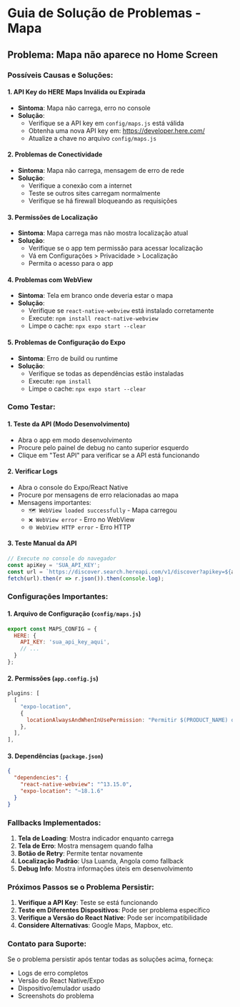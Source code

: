 # Guia de Solução de Problemas - Mapa

## Problema: Mapa não aparece no Home Screen

### Possíveis Causas e Soluções:

#### 1. **API Key do HERE Maps Inválida ou Expirada**
- **Sintoma**: Mapa não carrega, erro no console
- **Solução**: 
  - Verifique se a API key em `config/maps.js` está válida
  - Obtenha uma nova API key em: https://developer.here.com/
  - Atualize a chave no arquivo `config/maps.js`

#### 2. **Problemas de Conectividade**
- **Sintoma**: Mapa não carrega, mensagem de erro de rede
- **Solução**:
  - Verifique a conexão com a internet
  - Teste se outros sites carregam normalmente
  - Verifique se há firewall bloqueando as requisições

#### 3. **Permissões de Localização**
- **Sintoma**: Mapa carrega mas não mostra localização atual
- **Solução**:
  - Verifique se o app tem permissão para acessar localização
  - Vá em Configurações > Privacidade > Localização
  - Permita o acesso para o app

#### 4. **Problemas com WebView**
- **Sintoma**: Tela em branco onde deveria estar o mapa
- **Solução**:
  - Verifique se `react-native-webview` está instalado corretamente
  - Execute: `npm install react-native-webview`
  - Limpe o cache: `npx expo start --clear`

#### 5. **Problemas de Configuração do Expo**
- **Sintoma**: Erro de build ou runtime
- **Solução**:
  - Verifique se todas as dependências estão instaladas
  - Execute: `npm install`
  - Limpe o cache: `npx expo start --clear`

### Como Testar:

#### 1. **Teste da API (Modo Desenvolvimento)**
- Abra o app em modo desenvolvimento
- Procure pelo painel de debug no canto superior esquerdo
- Clique em "Test API" para verificar se a API está funcionando

#### 2. **Verificar Logs**
- Abra o console do Expo/React Native
- Procure por mensagens de erro relacionadas ao mapa
- Mensagens importantes:
  - `🗺️ WebView loaded successfully` - Mapa carregou
  - `❌ WebView error` - Erro no WebView
  - `🌐 WebView HTTP error` - Erro HTTP

#### 3. **Teste Manual da API**
```javascript
// Execute no console do navegador
const apiKey = 'SUA_API_KEY';
const url = `https://discover.search.hereapi.com/v1/discover?apikey=${apiKey}&q=Luanda&at=-8.8390,13.2894&limit=1`;
fetch(url).then(r => r.json()).then(console.log);
```

### Configurações Importantes:

#### 1. **Arquivo de Configuração** (`config/maps.js`)
```javascript
export const MAPS_CONFIG = {
  HERE: {
    API_KEY: 'sua_api_key_aqui',
    // ...
  }
};
```

#### 2. **Permissões** (`app.config.js`)
```javascript
plugins: [
  [
    "expo-location",
    {
      locationAlwaysAndWhenInUsePermission: "Permitir $(PRODUCT_NAME) que use a sua localização.",
    },
  ],
],
```

#### 3. **Dependências** (`package.json`)
```json
{
  "dependencies": {
    "react-native-webview": "^13.15.0",
    "expo-location": "~18.1.6"
  }
}
```

### Fallbacks Implementados:

1. **Tela de Loading**: Mostra indicador enquanto carrega
2. **Tela de Erro**: Mostra mensagem quando falha
3. **Botão de Retry**: Permite tentar novamente
4. **Localização Padrão**: Usa Luanda, Angola como fallback
5. **Debug Info**: Mostra informações úteis em desenvolvimento

### Próximos Passos se o Problema Persistir:

1. **Verifique a API Key**: Teste se está funcionando
2. **Teste em Diferentes Dispositivos**: Pode ser problema específico
3. **Verifique a Versão do React Native**: Pode ser incompatibilidade
4. **Considere Alternativas**: Google Maps, Mapbox, etc.

### Contato para Suporte:

Se o problema persistir após tentar todas as soluções acima, forneça:
- Logs de erro completos
- Versão do React Native/Expo
- Dispositivo/emulador usado
- Screenshots do problema